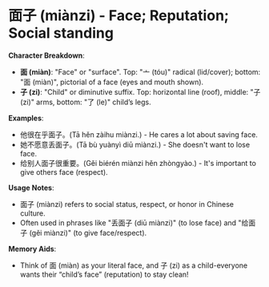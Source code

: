 # **面子 (miànzi) - Face; Reputation; Social standing**

**Character Breakdown**:  
- **面 (miàn)**: "Face" or "surface". Top: "亠 (tóu)" radical (lid/cover); bottom: "面 (miàn)", pictorial of a face (eyes and mouth shown).  
- **子 (zi)**: "Child" or diminutive suffix. Top: horizontal line (roof), middle: "子 (zi)" arms, bottom: "了 (le)" child’s legs.

**Examples**:  
- 他很在乎面子。(Tā hěn zàihu miànzi.) - He cares a lot about saving face.  
- 她不愿意丢面子。(Tā bù yuànyì diū miànzi.) - She doesn't want to lose face.  
- 给别人面子很重要。(Gěi biérén miànzi hěn zhòngyào.) - It's important to give others face (respect).

**Usage Notes**:  
- 面子 (miànzi) refers to social status, respect, or honor in Chinese culture.  
- Often used in phrases like "丢面子 (diū miànzi)" (to lose face) and "给面子 (gěi miànzi)" (to give face/respect).

**Memory Aids**:  
- Think of 面 (miàn) as your literal face, and 子 (zi) as a child-everyone wants their “child’s face” (reputation) to stay clean!